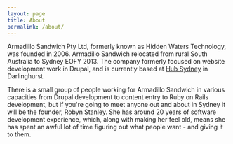 ```yaml
---
layout: page
title: About
permalink: /about/
---
```


Armadillo Sandwich Pty Ltd, formerly known as Hidden Waters Technology, was founded in 2006. Armadillo Sandwich relocated from rural South Australia to Sydney EOFY 2013. The company formerly focused on website development work in Drupal, and is currently based at <a href="http://www.hubaustralia.com">Hub Sydney</a> in Darlinghurst.

There is a small group of people working for Armadillo Sandwich in various capacities from Drupal development to content entry to Ruby on Rails development, but if you're going to meet anyone out and about in Sydney it will be the founder, Robyn Stanley. She has around 20 years of software development experience, which, along with making her feel old, means she has spent an awful lot of time figuring out what people want - and giving it to them.



